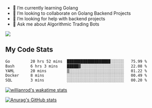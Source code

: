 
- 🌱 I’m currently learning Golang
- 👯 I’m looking to collaborate on Golang Backend Projects
- 🤔 I’m looking for help with backend projects
- 💬 Ask me about Algorithmic Trading Bots

![](https://github-profile-trophy.vercel.app/?username=kevinbarrero)

## My Code Stats

<!--START_SECTION:waka-->

```txt
Go         20 hrs 52 mins  ███████████████████░░░░░░   75.99 %
Bash       6 hrs 3 mins    █████▓░░░░░░░░░░░░░░░░░░░   22.08 %
YAML       20 mins         ▒░░░░░░░░░░░░░░░░░░░░░░░░   01.22 %
Docker     8 mins          ░░░░░░░░░░░░░░░░░░░░░░░░░   00.49 %
SQL        3 mins          ░░░░░░░░░░░░░░░░░░░░░░░░░   00.20 %
```

<!--END_SECTION:waka-->

[![willianrod's wakatime stats](https://github-readme-stats.vercel.app/api/wakatime?username=holdandup&layout=compact&theme=react&custom_title=Wakatime%20All%20Time%20Stats&langs_count=8)](https://github.com/anuraghazra/github-readme-stats)

[![Anurag's GitHub stats](https://github-readme-stats.vercel.app/api?username=Kevinbarrero)](https://github.com/anuraghazra/github-readme-stats)




